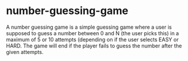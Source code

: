 # number-guessing-game
A number guessing game is a simple guessing game where a user is supposed to guess a number between 0 and N (the user picks this)
in a maximum of 5 or 10 attempts (depending on if the user selects EASY or HARD.
The game will end if the player fails to guess the number after the given attempts.
